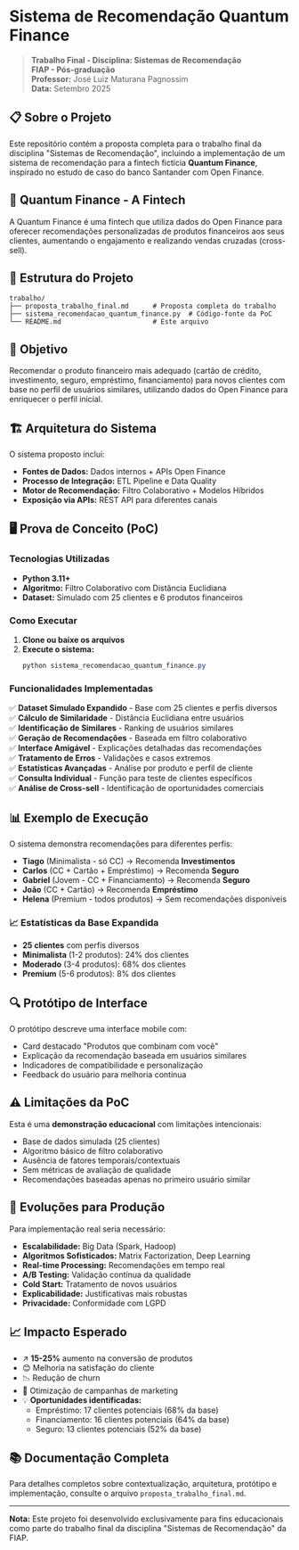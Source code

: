 # Sistema de Recomendação Quantum Finance

> **Trabalho Final - Disciplina: Sistemas de Recomendação**  
> **FIAP - Pós-graduação**  
> **Professor:** José Luiz Maturana Pagnossim  
> **Data:** Setembro 2025

## 📋 Sobre o Projeto

Este repositório contém a proposta completa para o trabalho final da disciplina "Sistemas de Recomendação", incluindo a implementação de um sistema de recomendação para a fintech fictícia **Quantum Finance**, inspirado no estudo de caso do banco Santander com Open Finance.

## 🏢 Quantum Finance - A Fintech

A Quantum Finance é uma fintech que utiliza dados do Open Finance para oferecer recomendações personalizadas de produtos financeiros aos seus clientes, aumentando o engajamento e realizando vendas cruzadas (cross-sell).

## 📁 Estrutura do Projeto

```
trabalho/
├── proposta_trabalho_final.md      # Proposta completa do trabalho
├── sistema_recomendacao_quantum_finance.py  # Código-fonte da PoC
└── README.md                       # Este arquivo
```

## 🎯 Objetivo

Recomendar o produto financeiro mais adequado (cartão de crédito, investimento, seguro, empréstimo, financiamento) para novos clientes com base no perfil de usuários similares, utilizando dados do Open Finance para enriquecer o perfil inicial.

## 🏗️ Arquitetura do Sistema

O sistema proposto inclui:

- **Fontes de Dados:** Dados internos + APIs Open Finance
- **Processo de Integração:** ETL Pipeline e Data Quality
- **Motor de Recomendação:** Filtro Colaborativo + Modelos Híbridos
- **Exposição via APIs:** REST API para diferentes canais

## 🖥️ Prova de Conceito (PoC)

### Tecnologias Utilizadas
- **Python 3.11+**
- **Algoritmo:** Filtro Colaborativo com Distância Euclidiana
- **Dataset:** Simulado com 25 clientes e 6 produtos financeiros

### Como Executar

1. **Clone ou baixe os arquivos**
2. **Execute o sistema:**
   ```powershell
   python sistema_recomendacao_quantum_finance.py
   ```

### Funcionalidades Implementadas

✅ **Dataset Simulado Expandido** - Base com 25 clientes e perfis diversos  
✅ **Cálculo de Similaridade** - Distância Euclidiana entre usuários  
✅ **Identificação de Similares** - Ranking de usuários similares  
✅ **Geração de Recomendações** - Baseada em filtro colaborativo  
✅ **Interface Amigável** - Explicações detalhadas das recomendações  
✅ **Tratamento de Erros** - Validações e casos extremos  
✅ **Estatísticas Avançadas** - Análise por produto e perfil de cliente  
✅ **Consulta Individual** - Função para teste de clientes específicos  
✅ **Análise de Cross-sell** - Identificação de oportunidades comerciais  

## 📊 Exemplo de Execução

O sistema demonstra recomendações para diferentes perfis:

- **Tiago** (Minimalista - só CC) → Recomenda **Investimentos**
- **Carlos** (CC + Cartão + Empréstimo) → Recomenda **Seguro**  
- **Gabriel** (Jovem - CC + Financiamento) → Recomenda **Seguro**
- **João** (CC + Cartão) → Recomenda **Empréstimo**
- **Helena** (Premium - todos produtos) → Sem recomendações disponíveis

### 📈 Estatísticas da Base Expandida
- **25 clientes** com perfis diversos
- **Minimalista** (1-2 produtos): 24% dos clientes
- **Moderado** (3-4 produtos): 68% dos clientes  
- **Premium** (5-6 produtos): 8% dos clientes

## 🔍 Protótipo de Interface

O protótipo descreve uma interface mobile com:
- Card destacado "Produtos que combinam com você"
- Explicação da recomendação baseada em usuários similares
- Indicadores de compatibilidade e personalização
- Feedback do usuário para melhoria contínua

## ⚠️ Limitações da PoC

Esta é uma **demonstração educacional** com limitações intencionais:
- Base de dados simulada (25 clientes)
- Algoritmo básico de filtro colaborativo
- Ausência de fatores temporais/contextuais
- Sem métricas de avaliação de qualidade
- Recomendações baseadas apenas no primeiro usuário similar

## 🚀 Evoluções para Produção

Para implementação real seria necessário:
- **Escalabilidade:** Big Data (Spark, Hadoop)
- **Algoritmos Sofisticados:** Matrix Factorization, Deep Learning
- **Real-time Processing:** Recomendações em tempo real
- **A/B Testing:** Validação contínua da qualidade
- **Cold Start:** Tratamento de novos usuários
- **Explicabilidade:** Justificativas mais robustas
- **Privacidade:** Conformidade com LGPD

## 📈 Impacto Esperado

- ↗️ **15-25%** aumento na conversão de produtos
- 😊 Melhoria na satisfação do cliente
- 📉 Redução de churn
- 🎯 Otimização de campanhas de marketing
- 💡 **Oportunidades identificadas:**
  - Empréstimo: 17 clientes potenciais (68% da base)
  - Financiamento: 16 clientes potenciais (64% da base)
  - Seguro: 13 clientes potenciais (52% da base)

## 📚 Documentação Completa

Para detalhes completos sobre contextualização, arquitetura, protótipo e implementação, consulte o arquivo `proposta_trabalho_final.md`.

---

**Nota:** Este projeto foi desenvolvido exclusivamente para fins educacionais como parte do trabalho final da disciplina "Sistemas de Recomendação" da FIAP.

